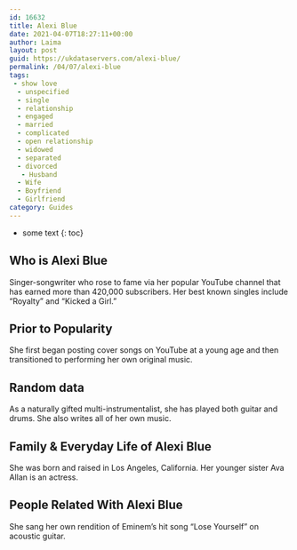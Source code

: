 ```yaml
---
id: 16632
title: Alexi Blue
date: 2021-04-07T18:27:11+00:00
author: Laima
layout: post
guid: https://ukdataservers.com/alexi-blue/
permalink: /04/07/alexi-blue
tags:
 - show love
  - unspecified
  - single
  - relationship
  - engaged
  - married
  - complicated
  - open relationship
  - widowed
  - separated
  - divorced
   - Husband
  - Wife
  - Boyfriend
  - Girlfriend
category: Guides
---
```


* some text
{: toc}


## Who is Alexi Blue
                  
                  
                  
Singer-songwriter who rose to fame via her popular YouTube channel that has earned more than 420,000 subscribers. Her best known singles include &#8220;Royalty&#8221; and &#8220;Kicked a Girl.&#8221;
                  
              
            
              
            
                
                
                
## Prior to Popularity
                  
                  
                  
She first began posting cover songs on YouTube at a young age and then transitioned to performing her own original music.
                  
              
            
              
            
                
                
                
## Random data
                  
                  
                  
As a naturally gifted multi-instrumentalist, she has played both guitar and drums. She also writes all of her own music.
                  
              
            
              
            
                
                
                
## Family & Everyday Life of Alexi Blue
                  
                  
                  
She was born and raised in Los Angeles, California. Her younger sister Ava Allan is an actress.
                  
              
            
              
            
                
                
                
## People Related With Alexi Blue
                  
                  
                  
She sang her own rendition of Eminem&#8217;s hit song &#8220;Lose Yourself&#8221; on acoustic guitar. 
                  
              
            
              
            
                
              
            
              
              
            
            
              
            
          
          
          